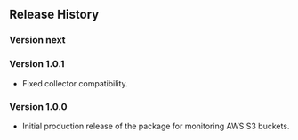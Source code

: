 
## Release History

### Version next

### Version 1.0.1

* Fixed collector compatibility.

### Version 1.0.0

* Initial production release of the package for monitoring AWS S3 buckets.